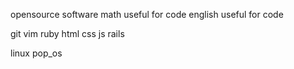 opensource software
math useful for code
english useful for code

git vim ruby html css js rails



linux pop_os
